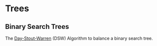 # Trees

## Binary Search Trees

The [Day-Stout-Warren](http://www.smunlisted.com/day-stout-warren-dsw-algorithm.html) (DSW) Algorithm to balance a binary search tree.